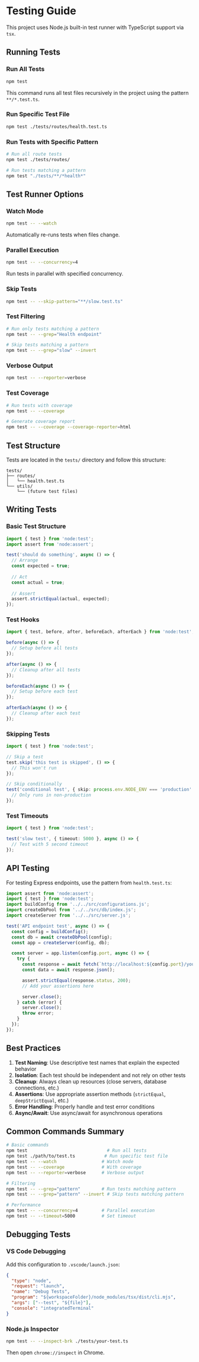 # Testing Guide

This project uses Node.js built-in test runner with TypeScript support via `tsx`.

## Running Tests

### Run All Tests
```bash
npm test
```

This command runs all test files recursively in the project using the pattern `**/*.test.ts`.

### Run Specific Test File
```bash
npm test ./tests/routes/health.test.ts
```

### Run Tests with Specific Pattern
```bash
# Run all route tests
npm test ./tests/routes/

# Run tests matching a pattern
npm test "./tests/**/*health*"
```

## Test Runner Options

### Watch Mode
```bash
npm test -- --watch
```
Automatically re-runs tests when files change.

### Parallel Execution
```bash
npm test -- --concurrency=4
```
Run tests in parallel with specified concurrency.

### Skip Tests
```bash
npm test -- --skip-pattern="**/slow.test.ts"
```

### Test Filtering
```bash
# Run only tests matching a pattern
npm test -- --grep="Health endpoint"

# Skip tests matching a pattern  
npm test -- --grep="slow" --invert
```

### Verbose Output
```bash
npm test -- --reporter=verbose
```

### Test Coverage
```bash
# Run tests with coverage
npm test -- --coverage

# Generate coverage report
npm test -- --coverage --coverage-reporter=html
```

## Test Structure

Tests are located in the `tests/` directory and follow this structure:
```
tests/
├── routes/
│   └── health.test.ts
└── utils/
    └── (future test files)
```

## Writing Tests

### Basic Test Structure
```typescript
import { test } from 'node:test';
import assert from 'node:assert';

test('should do something', async () => {
  // Arrange
  const expected = true;
  
  // Act  
  const actual = true;
  
  // Assert
  assert.strictEqual(actual, expected);
});
```

### Test Hooks
```typescript
import { test, before, after, beforeEach, afterEach } from 'node:test';

before(async () => {
  // Setup before all tests
});

after(async () => {
  // Cleanup after all tests
});

beforeEach(async () => {
  // Setup before each test
});

afterEach(async () => {
  // Cleanup after each test
});
```

### Skipping Tests
```typescript
import { test } from 'node:test';

// Skip a test
test.skip('this test is skipped', () => {
  // This won't run
});

// Skip conditionally
test('conditional test', { skip: process.env.NODE_ENV === 'production' }, () => {
  // Only runs in non-production
});
```

### Test Timeouts
```typescript
import { test } from 'node:test';

test('slow test', { timeout: 5000 }, async () => {
  // Test with 5 second timeout
});
```

## API Testing

For testing Express endpoints, use the pattern from `health.test.ts`:

```typescript
import assert from 'node:assert';
import { test } from 'node:test';
import buildConfig from '../../src/configurations.js';
import createDbPool from '../../src/db/index.js';
import createServer from '../../src/server.js';

test('API endpoint test', async () => {
  const config = buildConfig();
  const db = await createDbPool(config);
  const app = createServer(config, db);

  const server = app.listen(config.port, async () => {
    try {
      const response = await fetch(`http://localhost:${config.port}/your-endpoint`);
      const data = await response.json();

      assert.strictEqual(response.status, 200);
      // Add your assertions here

      server.close();
    } catch (error) {
      server.close();
      throw error;
    }
  });
});
```

## Best Practices

1. **Test Naming**: Use descriptive test names that explain the expected behavior
2. **Isolation**: Each test should be independent and not rely on other tests
3. **Cleanup**: Always clean up resources (close servers, database connections, etc.)
4. **Assertions**: Use appropriate assertion methods (`strictEqual`, `deepStrictEqual`, etc.)
5. **Error Handling**: Properly handle and test error conditions
6. **Async/Await**: Use async/await for asynchronous operations

## Common Commands Summary

```bash
# Basic commands
npm test                              # Run all tests
npm test ./path/to/test.ts           # Run specific test file
npm test -- --watch                 # Watch mode
npm test -- --coverage              # With coverage
npm test -- --reporter=verbose      # Verbose output

# Filtering
npm test -- --grep="pattern"        # Run tests matching pattern
npm test -- --grep="pattern" --invert # Skip tests matching pattern

# Performance
npm test -- --concurrency=4         # Parallel execution
npm test -- --timeout=5000          # Set timeout
```

## Debugging Tests

### VS Code Debugging
Add this configuration to `.vscode/launch.json`:
```json
{
  "type": "node",
  "request": "launch",
  "name": "Debug Tests",
  "program": "${workspaceFolder}/node_modules/tsx/dist/cli.mjs",
  "args": ["--test", "${file}"],
  "console": "integratedTerminal"
}
```

### Node.js Inspector
```bash
npm test -- --inspect-brk ./tests/your-test.ts
```
Then open `chrome://inspect` in Chrome.
